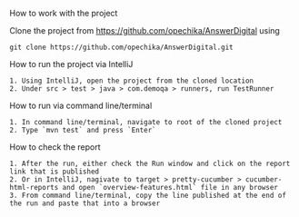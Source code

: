 How to work with the project

Clone the project from https://github.com/opechika/AnswerDigital using

`git clone https://github.com/opechika/AnswerDigital.git`

How to run the project via IntelliJ

    1. Using IntelliJ, open the project from the cloned location
    2. Under src > test > java > com.demoqa > runners, run TestRunner


How to run via command line/terminal

    1. In command line/terminal, navigate to root of the cloned project
    2. Type `mvn test` and press `Enter`

How to check the report

    1. After the run, either check the Run window and click on the report link that is published
    2. Or in IntelliJ, nagivate to target > pretty-cucumber > cucumber-html-reports and open `overview-features.html` file in any browser
    3. From command line/terminal, copy the line published at the end of the run and paste that into a browser




